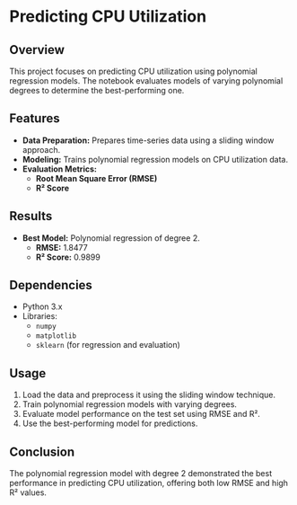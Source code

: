 # Predicting CPU Utilization

## Overview
This project focuses on predicting CPU utilization using polynomial regression models. The notebook evaluates models of varying polynomial degrees to determine the best-performing one.

## Features
- **Data Preparation:** Prepares time-series data using a sliding window approach.
- **Modeling:** Trains polynomial regression models on CPU utilization data.
- **Evaluation Metrics:**
  - **Root Mean Square Error (RMSE)**
  - **R² Score**

## Results
- **Best Model:** Polynomial regression of degree 2.
  - **RMSE:** 1.8477
  - **R² Score:** 0.9899

## Dependencies
- Python 3.x
- Libraries:
  - `numpy`
  - `matplotlib`
  - `sklearn` (for regression and evaluation)

## Usage
1. Load the data and preprocess it using the sliding window technique.
2. Train polynomial regression models with varying degrees.
3. Evaluate model performance on the test set using RMSE and R².
4. Use the best-performing model for predictions.

## Conclusion
The polynomial regression model with degree 2 demonstrated the best performance in predicting CPU utilization, offering both low RMSE and high R² values.

